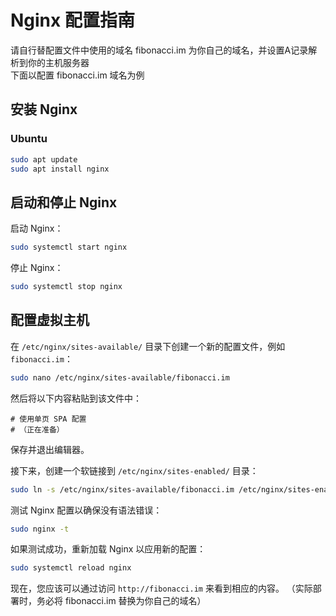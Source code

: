 

# Nginx 配置指南
请自行替配置文件中使用的域名 fibonacci.im 为你自己的域名，并设置A记录解析到你的主机服务器  
下面以配置 fibonacci.im 域名为例
## 安装 Nginx

### Ubuntu

```bash
sudo apt update
sudo apt install nginx
```

## 启动和停止 Nginx

启动 Nginx：

```bash
sudo systemctl start nginx
```

停止 Nginx：

```bash
sudo systemctl stop nginx
```


## 配置虚拟主机

在 `/etc/nginx/sites-available/` 目录下创建一个新的配置文件，例如 `fibonacci.im`：

```bash
sudo nano /etc/nginx/sites-available/fibonacci.im
```

然后将以下内容粘贴到该文件中：

```nginx
# 使用单页 SPA 配置
# （正在准备）

```

保存并退出编辑器。

接下来，创建一个软链接到 `/etc/nginx/sites-enabled/` 目录：

```bash
sudo ln -s /etc/nginx/sites-available/fibonacci.im /etc/nginx/sites-enabled/
```

测试 Nginx 配置以确保没有语法错误：

```bash
sudo nginx -t
```

如果测试成功，重新加载 Nginx 以应用新的配置：

```bash
sudo systemctl reload nginx
```

现在，您应该可以通过访问 `http://fibonacci.im` 来看到相应的内容。
（实际部署时，务必将 fibonacci.im 替换为你自己的域名）


